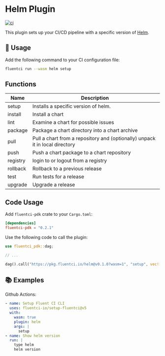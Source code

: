 # Helm Plugin

[![ci](https://github.com/fluentci-io/helm-plugin/actions/workflows/ci.yml/badge.svg)](https://github.com/fluentci-io/helm-plugin/actions/workflows/ci.yml)

This plugin sets up your CI/CD pipeline with a specific version of [Helm](https://helm.sh/).

## 🚀 Usage

Add the following command to your CI configuration file:

```bash
fluentci run --wasm helm setup
```

## Functions

| Name     | Description                                |
| -------- | ------------------------------------------ |
| setup    | Installs a specific version of helm.       |
| install  | Install a chart                            |
| lint     | Examine a chart for possible issues        |
| package  | Package a chart directory into a chart archive |
| pull     | Pull a chart from a repository and (optionally) unpack it in local directory  |
| push     | Push a chart package to a chart repository |
| registry | login to or logout from a registry       |
| rollback | Rollback to a previous release             |
| test     | Run tests for a release                    |
| upgrade  | Upgrade a release                          |

## Code Usage

Add `fluentci-pdk` crate to your `Cargo.toml`:

```toml
[dependencies]
fluentci-pdk = "0.2.1"
```

Use the following code to call the plugin:

```rust
use fluentci_pdk::dag;

// ...

dag().call("https://pkg.fluentci.io/helm@v0.1.0?wasm=1", "setup", vec!["latest"])?;
```

## 📚 Examples

Github Actions:

```yaml
- name: Setup Fluent CI CLI
  uses: fluentci-io/setup-fluentci@v5
  with:
    wasm: true
    plugin: helm
    args: |
      setup
- name: Show helm version
  run: |
    type helm
    helm version
```
